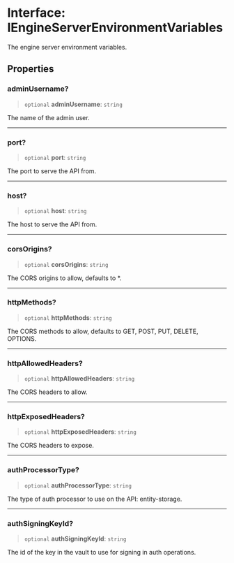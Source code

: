 # Interface: IEngineServerEnvironmentVariables

The engine server environment variables.

## Properties

### adminUsername?

> `optional` **adminUsername**: `string`

The name of the admin user.

***

### port?

> `optional` **port**: `string`

The port to serve the API from.

***

### host?

> `optional` **host**: `string`

The host to serve the API from.

***

### corsOrigins?

> `optional` **corsOrigins**: `string`

The CORS origins to allow, defaults to *.

***

### httpMethods?

> `optional` **httpMethods**: `string`

The CORS methods to allow, defaults to GET, POST, PUT, DELETE, OPTIONS.

***

### httpAllowedHeaders?

> `optional` **httpAllowedHeaders**: `string`

The CORS headers to allow.

***

### httpExposedHeaders?

> `optional` **httpExposedHeaders**: `string`

The CORS headers to expose.

***

### authProcessorType?

> `optional` **authProcessorType**: `string`

The type of auth processor to use on the API: entity-storage.

***

### authSigningKeyId?

> `optional` **authSigningKeyId**: `string`

The id of the key in the vault to use for signing in auth operations.
